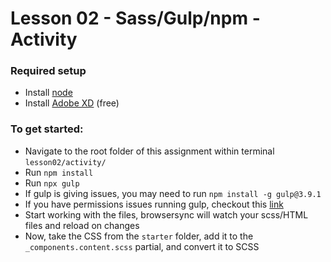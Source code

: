 # Lesson 02 - Sass/Gulp/npm - Activity

### Required setup
- Install [node](https://nodejs.org/en/)
- Install [Adobe XD](https://www.adobe.com/products/xd.html) (free)

### To get started:
-   Navigate to the root folder of this assignment within terminal `lesson02/activity/`
-   Run `npm install`
-   Run `npx gulp`
-   If gulp is giving issues, you may need to run `npm install -g gulp@3.9.1` 
-	If you have permissions issues running gulp, checkout this [link](https://stackoverflow.com/questions/50258901/cannot-find-module-gulp-sass)
-   Start working with the files, browsersync will watch your scss/HTML files and reload on changes
-   Now, take the CSS from the `starter` folder, add it to the `_components.content.scss` partial, and convert it to SCSS
